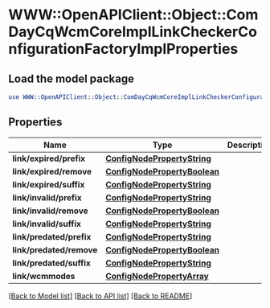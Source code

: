 # WWW::OpenAPIClient::Object::ComDayCqWcmCoreImplLinkCheckerConfigurationFactoryImplProperties

## Load the model package
```perl
use WWW::OpenAPIClient::Object::ComDayCqWcmCoreImplLinkCheckerConfigurationFactoryImplProperties;
```

## Properties
Name | Type | Description | Notes
------------ | ------------- | ------------- | -------------
**link/expired/prefix** | [**ConfigNodePropertyString**](ConfigNodePropertyString.md) |  | [optional] 
**link/expired/remove** | [**ConfigNodePropertyBoolean**](ConfigNodePropertyBoolean.md) |  | [optional] 
**link/expired/suffix** | [**ConfigNodePropertyString**](ConfigNodePropertyString.md) |  | [optional] 
**link/invalid/prefix** | [**ConfigNodePropertyString**](ConfigNodePropertyString.md) |  | [optional] 
**link/invalid/remove** | [**ConfigNodePropertyBoolean**](ConfigNodePropertyBoolean.md) |  | [optional] 
**link/invalid/suffix** | [**ConfigNodePropertyString**](ConfigNodePropertyString.md) |  | [optional] 
**link/predated/prefix** | [**ConfigNodePropertyString**](ConfigNodePropertyString.md) |  | [optional] 
**link/predated/remove** | [**ConfigNodePropertyBoolean**](ConfigNodePropertyBoolean.md) |  | [optional] 
**link/predated/suffix** | [**ConfigNodePropertyString**](ConfigNodePropertyString.md) |  | [optional] 
**link/wcmmodes** | [**ConfigNodePropertyArray**](ConfigNodePropertyArray.md) |  | [optional] 

[[Back to Model list]](../README.md#documentation-for-models) [[Back to API list]](../README.md#documentation-for-api-endpoints) [[Back to README]](../README.md)


